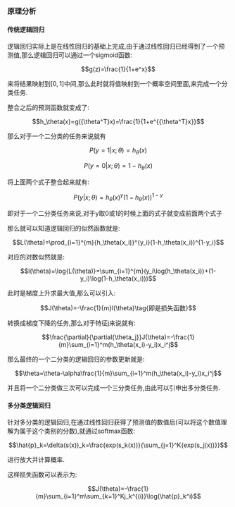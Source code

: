 ### 原理分析

#### 传统逻辑回归

逻辑回归实际上是在线性回归的基础上完成,由于通过线性回归已经得到了一个预测值,那么逻辑回归可以通过一个sigmoid函数:

$$g(z)=\frac{1}{1+e^x}$$

来将结果映射到$[0,1]$中间,那么此时就将值映射到一个概率空间里面,来完成一个分类任务.

整合之后的预测函数就变成了:

$$h_\theta(x)=g({\theta^T}x)=\frac{1}{1+e^{{\theta^T}x}}$$

那么对于一个二分类的任务来说就有

$$P(y=1|x;\theta)=h_\theta(x)$$

$$P(y=0|x;\theta)=1-h_\theta(x)$$

将上面两个式子整合起来就有:

$$P(y|x;\theta)={h_\theta(x)}^y(1-h_\theta(x))^{1-y}$$

即对于一个二分类任务来说,对于y取0或1的时候上面的式子就变成前面两个式子

那么就可以知道逻辑回归的似然函数就是:

$$L(\theta)=\prod_{i=1}^{m}{h_\theta(x_i)}^{y_i}(1-h_\theta(x_i))^{1-y_i}$$

对应的对数似然就是:

$$l(\theta)=\log{L(\theta)}=\sum_{i=1}^{m}(y_i\log(h_\theta(x_i))+(1-y_i)\log(1-h_\theta(x_i)))$$

此时是梯度上升求最大值,那么可以引入:

$$J(\theta)=-\frac{1}{m}l(\theta)\tag{即是损失函数}$$

转换成梯度下降的任务,那么对于特征j来说就有:

$$\frac{\partial}{\partial{\theta_j}}J(\theta)=-\frac{1}{m}\sum_{i=1}^m(h_\theta(x_i)-y_i)x_i^j$$

那么最终的一个二分类的逻辑回归的参数更新就是:

$$\theta=\theta-\alpha\frac{1}{m}\sum_{i=1}^m(h_\theta(x_i)-y_i)x_i^j$$

并且将一个二分类做三次可以完成一个三分类任务,由此可以引申出多分类任务.

#### 多分类逻辑回归

针对多分类的逻辑回归,在通过线性回归获得了预测值的数值后(可以将这个数值理解为属于这个类别的分数),就通过softmax函数:

$$\hat{p}_k=\delta(s(x))_k=\frac{exp(s_k(x))}{\sum_{j=1}^K{exp(s_j(x))}}$$

进行放大并计算概率.

这样损失函数可以表示为:

$$J(\theta)=-\frac{1}{m}\sum_{i=1}^m\sum_{k=1}^Kj_k^{(i)}\log(\hat{p}_k^i)$$
